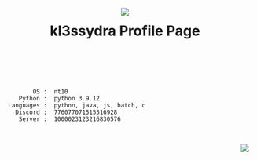
<body>
  <p align="center">
    <img src="https://i.pinimg.com/originals/6a/b9/89/6ab989220357141ba8d203e2ab664264.gif">
    <h1 align="center" style="padding-top:0px; margin-top: 0px; ">kl3ssydra Profile Page</h1> 
  </p>
<br>
<br>
<br>

  <p align="left">
    <pre>
      <code>
         OS :  nt10
     Python :  python 3.9.12
  Languages :  python, java, js, batch, c
    Discord :  776077071515516928
     Server :  1000023123216830576
      </code>
    </pre>
  </p>

  <p align="right">
    <img src="https://github-readme-stats.vercel.app/api?username=kl3ssydra&count_private=true&bg_color=30,595959,2e2c2c&title_color=fff&text_color=fff">
  </p>
</body>
<br>
<br>    
<br>
